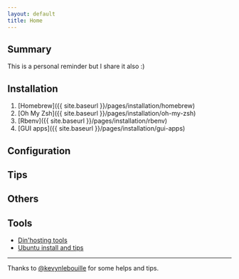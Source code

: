 ```yaml
---
layout: default
title: Home
---
```


## Summary

This is a personal reminder but I share it also :)

## Installation

1. [Homebrew]({{ site.baseurl }}/pages/installation/homebrew)
2. [Oh My Zsh]({{ site.baseurl }}/pages/installation/oh-my-zsh)
3. [Rbenv]({{ site.baseurl }}/pages/installation/rbenv)
4. [GUI apps]({{ site.baseurl }}/pages/installation/gui-apps)


## Configuration




## Tips




## Others



## Tools

- [Din'hosting tools](http://outils.dinhosting.fr)
- [Ubuntu install and tips](http://nicolas-brousse.github.io/ubuntu-install-and-tips/)


------------------------------------------------------------
Thanks to [@kevynlebouille](http://twitter.com/kevynlebouille) for some helps and tips.
